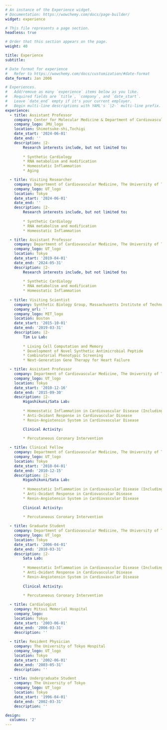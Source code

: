 ```yaml
---
# An instance of the Experience widget.
# Documentation: https://wowchemy.com/docs/page-builder/
widget: experience

# This file represents a page section.
headless: true

# Order that this section appears on the page.
weight: 40

title: Experience
subtitle:

# Date format for experience
#   Refer to https://wowchemy.com/docs/customization/#date-format
date_format: Jan 2006

# Experiences.
#   Add/remove as many `experience` items below as you like.
#   Required fields are `title`, `company`, and `date_start`.
#   Leave `date_end` empty if it's your current employer.
#   Begin multi-line descriptions with YAML's `|2-` multi-line prefix.
experience:
  - title: Assistant Professor
    company: Center for Molecular Medicine & Department of Cardiovascular Medicine, Jichi Medical University
    company_logo: JMU_logo
    location: Shimotsuke-shi,Tochigi
    date_start: '2024-06-01'
    date_end: ''
    description: |2-
        Research interests include, but not limited to:
        
        * Synthetic Cardiology
        * RNA metabolism and modification
        * Homeostatic Inflammation
        * Aging

  - title: Visiting Researcher
    company: Department of Cardiovascular Medicine, The University of Tokyo
    company_logo: UT_logo
    location: Tokyo
    date_start: '2024-06-01'
    date_end: ''
    description: |2-
        Research interests include, but not limited to:
        
        * Synthetic Cardiology
        * RNA metabolism and modification
        * Homeostatic Inflammation

  - title: Assistant Professor
    company: Department of Cardiovascular Medicine, The University of Tokyo
    company_logo: UT_logo
    location: Tokyo
    date_start: '2019-04-01'
    date_end: '2024-05-31'
    description: |2-
        Research interests include, but not limited to:
        
        * Synthetic Cardiology
        * RNA metabolism and modification
        * Homeostatic Inflammation
        
  - title: Visiting Scientist
    company: Synthetic Biology Group, Massachusetts Institute of Technology
    company_url: ''
    company_logo: MIT_logo
    location: Boston
    date_start: '2015-10-01'
    date_end: '2019-03-31'
    description: |2-
        Tim Lu Lab:
        
        * Living Cell Computation and Memory
        * Development of Novel Synthetic Antimicrobial Peptide
        * Combinatorial Phenotypic Screening 
        * Next-Generation Gene Therapy for Heart Failure

  - title: Assistant Professor
    company: Department of Cardiovascular Medicine, The University of Tokyo
    company_logo: UT_logo
    location: Tokyo
    date_start: '2010-12-16'
    date_end: '2015-09-30'
    description: |2-
        Higashikuni/Sata Lab:
        
        * Homeostatic Inflammation in Cardiovascular Disease (Including Multi-Organ Interaction)
        * Anti-Oxidant Response in Cardiovascular Disease
        * Renin-Angiotensin System in Cardiovascular Disease

        Clinical Activity:
       
        * Percutaneous Coronary Intervention

  - title: Clinical Fellow
    company: Department of Cardiovascular Medicine, The University of Tokyo
    company_logo: UT_logo
    location: Tokyo
    date_start: '2010-04-01'
    date_end: '2010-12-15'
    description: |2-
        Higashikuni/Sata Lab:
        
        * Homeostatic Inflammation in Cardiovascular Disease (Including Multi-Organ Interaction)
        * Anti-Oxidant Response in Cardiovascular Disease
        * Renin-Angiotensin System in Cardiovascular Disease
        
        Clinical Activity:
       
        * Percutaneous Coronary Intervention

  - title: Graduate Student
    company: Department of Cardiovascular Medicine, The University of Tokyo
    company_logo: UT_logo
    location: Tokyo
    date_start: '2006-04-01'
    date_end: '2010-03-31'
    description: |2-
        Sata Lab:
        
        * Homeostatic Inflammation in Cardiovascular Disease (Including Multi-Organ Interaction)
        * Anti-Oxidant Response in Cardiovascular Disease
        * Renin-Angiotensin System in Cardiovascular Disease
        
        Clinical Activity:
       
        * Percutaneous Coronary Intervention

  - title: Cardiologist
    company: Mitsui Memorial Hospital
    company_logo: 
    location: Tokyo
    date_start: '2003-06-01'
    date_end: '2006-03-31'
    description: ''
 
  - title: Resident Physician
    company: The University of Tokyo Hospital
    company_logo: UT_logo
    location: Tokyo
    date_start: '2002-06-01'
    date_end: '2003-05-31'
    description: ''

  - title: Undergraduate Student
    company: The University of Tokyo
    company_logo: UT_logo
    location: Tokyo
    date_start: '1996-04-01'
    date_end: '2002-03-31'
    description: ''

design:
  columns: '2'
---
```

